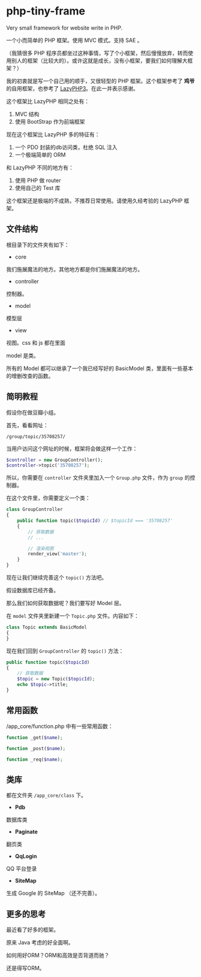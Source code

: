 php-tiny-frame
==============

Very small framework for website write in PHP.

一个小而简单的 PHP 框架。使用 MVC 模式。支持 SAE 。

（我猜很多 PHP 程序员都坐过这种事情，写了个小框架，然后慢慢放弃，转而使用别人的框架（比较大的）。或许这就是成长，没有小框架，要我们如何理解大框架？）

我的初衷就是写一个自己用的顺手，又很轻型的 PHP 框架。这个框架参考了 **鸡爷** 的自用框架，也参考了 [LazyPHP3](https://github.com/easychen/LazyPHP)。在此一并表示感谢。

这个框架比 LazyPHP 相同之处有：

1. MVC 结构
2. 使用 BootStrap 作为前端框架

现在这个框架比 LazyPHP 多的特征有：

1. 一个 PDO 封装的db访问类，杜绝 SQL 注入
2. 一个极端简单的 ORM

和 LazyPHP 不同的地方有：

1. 使用 PHP 做 router
1. 使用自己的 Test 库

这个框架还是极端的不成熟，不推荐日常使用。请使用久经考验的 LazyPHP 框架。

文件结构
---------------

根目录下的文件夹有如下：

* core

 我们施展魔法的地方。其他地方都是你们施展魔法的地方。

* controller

 控制器。

* model
 
 模型层

* view

 视图。css 和 js 都在里面

model 是类。

所有的 Model 都可以继承了一个我已经写好的 BasicModel 类，里面有一些基本的增删改查的函数。


简明教程
--------------

假设你在做豆瓣小组。

首先，看看网址：

`/group/topic/35708257/`

当用户访问这个网址的时候，框架将会做这样一个工作：

```php
$controller = new GroupController();
$controller->topic('35708257');
```

所以，你需要在 `controller` 文件夹里加入一个 `Group.php` 文件，作为 `group` 的控制器。

在这个文件里，你需要定义一个类：

```php
class GroupController
{
    public function topic($topicId) // $topicId === '35708257'
    {
        // 获取数据
        // ...

        // 渲染视图
        render_view('master');
    }
}
```

现在让我们继续完善这个 `topic()` 方法吧。

假设数据库已经齐备。

那么我们如何获取数据呢？我们要写好 Model 层。

在 `model` 文件夹里新建一个 `Topic.php` 文件。内容如下：

```php
class Topic extends BasicModel
{
}
```

现在我们回到 `GroupController` 的 `topic()` 方法：

```php
public function topic($topicId)
{
    // 获取数据
    $topic = new Topic($topicId);
    echo $topic->title;
}
```


常用函数
--------

/app_core/function.php 中有一些常用函数：

```php
function _get($name);

function _post($name);

function _req($name);
```

类库
-----

都在文件夹 `/app_core/class` 下。

- **Pdb**

 数据库类

- **Paginate**

 翻页类

- **QqLogin**

 QQ 平台登录

- **SiteMap**

 生成 Google 的 SiteMap （还不完善）。

更多的思考
-----------

最近看了好多的框架。

原来 Java 考虑的好全面啊。

如何用好ORM？ORM和高效是否背道而驰？

还是得写ORM。

